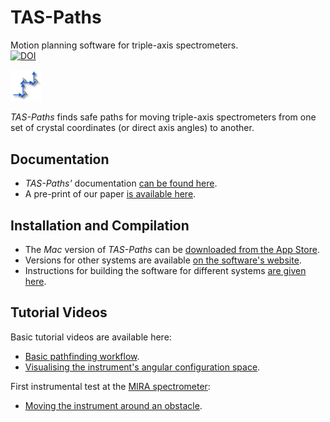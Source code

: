 # TAS-Paths
Motion planning software for triple-axis spectrometers.  
[![DOI](https://zenodo.org/badge/DOI/10.5281/zenodo.4625649.svg)](https://doi.org/10.5281/zenodo.4625649)

<img src="https://raw.githubusercontent.com/ILLGrenoble/taspaths/master/res/taspaths.svg" width="10%" height="10%" title="Logo" alt="">

*TAS-Paths* finds safe paths for moving triple-axis spectrometers from one set of crystal coordinates (or direct axis angles) to another.

## Documentation
- *TAS-Paths'* documentation [can be found here](https://github.com/ILLGrenoble/taspaths/wiki).
- A pre-print of our paper [is available  here](https://doi.org/10.48550/arXiv.2303.14041).

## Installation and Compilation
- The *Mac* version of *TAS-Paths* can be [downloaded from the App Store](https://apps.apple.com/app/id1594199491).  
- Versions for other systems are available [on the software's website](http://www.ill.eu/tas-paths).
- Instructions for building the software for different systems [are given here](https://github.com/ILLGrenoble/taspaths/wiki/Compiling-TAS-Paths).

## Tutorial Videos
Basic tutorial videos are available here:
- [Basic pathfinding workflow](https://youtu.be/xs2BLuppQPQ).
- [Visualising the instrument's angular configuration space](https://youtu.be/WPUCVzMDKDc).

First instrumental test at the [MIRA spectrometer](https://doi.org/10.1016/j.nima.2017.09.063):
- [Moving the instrument around an obstacle](https://youtu.be/F0SAQp00he4).
